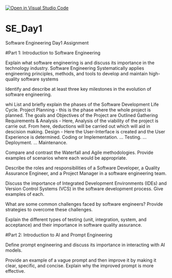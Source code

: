 [![Open in Visual Studio Code](https://classroom.github.com/assets/open-in-vscode-2e0aaae1b6195c2367325f4f02e2d04e9abb55f0b24a779b69b11b9e10269abc.svg)](https://classroom.github.com/online_ide?assignment_repo_id=15569546&assignment_repo_type=AssignmentRepo)
# SE_Day1
Software Engineering Day1 Assignment

#Part 1: Introduction to Software Engineering

Explain what software engineering is and discuss its importance in the technology industry.
Software Engineering Systematically applies engineering principles, methods, and tools to develop and maintain high-quality software systems


Identify and describe at least three key milestones in the evolution of software engineering.


 whi
List and briefly explain the phases of the Software Development Life Cycle.
Project Planning - this is the phase where the whole project is planned. The goals and Objectives of the Project are Outlined
Gathering Requirements & Analysis - Here, Analysis of the viability of the project is carrie out. From here, deductions will be carried out which will aid in descision making.
Design - Here the User-Interface is created and the User Experience is determined.
Coding or Implementation. ...
Testing. ...
Deployment. ...
Maintenance.


Compare and contrast the Waterfall and Agile methodologies. Provide examples of scenarios where each would be appropriate.


Describe the roles and responsibilities of a Software Developer, a Quality Assurance Engineer, and a Project Manager in a software engineering team.


Discuss the importance of Integrated Development Environments (IDEs) and Version Control Systems (VCS) in the software development process. Give examples of each.


What are some common challenges faced by software engineers? Provide strategies to overcome these challenges.


Explain the different types of testing (unit, integration, system, and acceptance) and their importance in software quality assurance.


#Part 2: Introduction to AI and Prompt Engineering


Define prompt engineering and discuss its importance in interacting with AI models.


Provide an example of a vague prompt and then improve it by making it clear, specific, and concise. Explain why the improved prompt is more effective.
